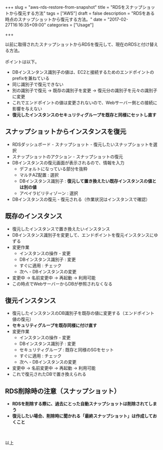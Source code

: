 +++
slug = "aws-rds-restore-from-snapshot"
title = "RDSをスナップショットから復元する方法"
tags = ["AWS"]
draft = false
description = "RDSをある時点のスナップショットから復元する方法。"
date = "2017-02-27T16:16:35+09:00"
categories = ["Usage"]

+++

以前に取得されたスナップショットからRDSを復元して、現在のRDSと付け替える方法。  
<br>
ポイントは以下。

- DBインスンタンス識別子の値は、EC2と接続するためのエンドポイントのprefixを兼ねている
- 同じ識別子で復元できない
- 別の識別子で復元 -> 既存の識別子を変更 -> 復元分の識別子を元々の識別子に変更
- これでエンドポイントの値は変更されないので、Webサーバー側との接続に影響を与えない
- **復元したインスタンスのセキュリティグループを既存と同様にセットし直す**


## スナップショットからインスタンスを復元
- RDSダッシュボード - スナップショット - 復元したいスナップショットを選択
- スナップショットのアクション - スナップショットの復元
- DBインスタンスの復元画面が表示されるので、情報を入力
  - デフォルトになっている部分を抜粋
  - マルチAZ配置 : 選択
  - DBインスタンス識別子 : **復元して置き換えたい既存インスタンスの値とは別の値**
  - アベイラビリティゾーン : 選択
- DBインスタンスの復元 - 復元される（作業状況はインスタンスで確認）


## 既存のインスタンス
- 復元したインスタンスで置き換えたいインスタンス
- DBインスタンス識別子を変更して、エンドポイントを復元インスタンスにゆずる
- 変更作業
  - インスタンスの操作 - 変更
  - DBインスタンス識別子 : 変更
  - すぐに適用 : チェック
  - 次へ - DBインスタンスの変更
- 変更中 -> 名前変更中 -> 再起動 -> 利用可能
- この時点でWebサーバーからDBが参照されなくなる


## 復元インスタンス
- 復元したインスタンスのDB識別子を既存の値に変更する（エンドポイント値の復元）
- **セキュリティグループを既存同様に付け直す**
- 変更作業
  - インスタンスの操作 - 変更
  - DBインスタンス識別子 : 変更
  - セキュリティグループ : 既存と同様のSGをセット
  - すぐに適用 : チェック
  - 次へ - DBインスタンスの変更
- 変更中 -> 名前変更中 -> 再起動 -> 利用可能
- これで復元されたDBで置き換えられる

## RDS削除時の注意（スナップショット）
- **RDSを削除する際に、過去にとった自動スナップショットは削除されてしまう**
- **復元したい場合、削除時に聞かれる「最終スナップショット」は作成しておくこと**


<br><br>
以上
